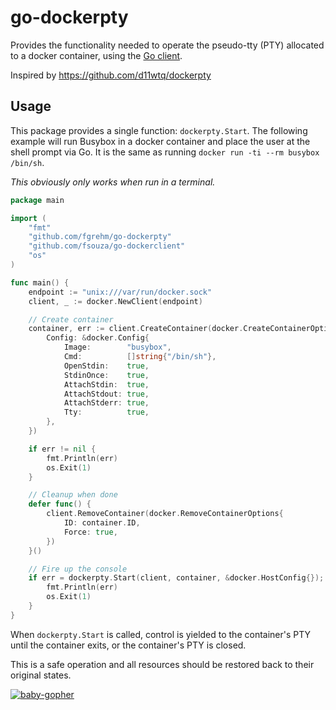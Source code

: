 # go-dockerpty

Provides the functionality needed to operate the pseudo-tty (PTY) allocated to a
docker container, using the [Go client](https://github.com/fsouza/go-dockerclient).

Inspired by https://github.com/d11wtq/dockerpty

## Usage

This package provides a single function: `dockerpty.Start`. The following example
will run Busybox in a docker container and place the user at the shell prompt via
Go. It is the same as running `docker run -ti --rm busybox /bin/sh`.

_This obviously only works when run in a terminal._

```go
package main

import (
	"fmt"
	"github.com/fgrehm/go-dockerpty"
	"github.com/fsouza/go-dockerclient"
	"os"
)

func main() {
	endpoint := "unix:///var/run/docker.sock"
	client, _ := docker.NewClient(endpoint)

	// Create container
	container, err := client.CreateContainer(docker.CreateContainerOptions{
		Config: &docker.Config{
			Image:        "busybox",
			Cmd:          []string{"/bin/sh"},
			OpenStdin:    true,
			StdinOnce:    true,
			AttachStdin:  true,
			AttachStdout: true,
			AttachStderr: true,
			Tty:          true,
		},
	})

	if err != nil {
		fmt.Println(err)
		os.Exit(1)
	}

	// Cleanup when done
	defer func() {
		client.RemoveContainer(docker.RemoveContainerOptions{
			ID: container.ID,
			Force: true,
		})
	}()

	// Fire up the console
	if err = dockerpty.Start(client, container, &docker.HostConfig{}); err != nil {
		fmt.Println(err)
		os.Exit(1)
	}
}
```

When `dockerpty.Start` is called, control is yielded to the container's PTY until
the container exits, or the container's PTY is closed.

This is a safe operation and all resources should be restored back to their original
states.

[![baby-gopher](https://raw2.github.com/drnic/babygopher-site/gh-pages/images/babygopher-badge.png)](http://www.babygopher.org)
